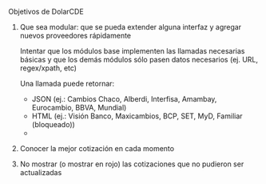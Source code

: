 Objetivos de DolarCDE
1. Que sea modular: que se pueda extender alguna interfaz y agregar nuevos proveedores rápidamente
    
    Intentar que los módulos base implementen las llamadas necesarias básicas y que los demás módulos sólo pasen datos necesarios (ej. URL, regex/xpath, etc)

    Una llamada puede retornar:
    * JSON (ej.: Cambios Chaco, Alberdi, Interfisa, Amambay, Eurocambio, BBVA, Mundial)
    * HTML (ej.: Visión Banco, Maxicambios, BCP, SET, MyD, Familiar (bloqueado))
    * 

2. Conocer la mejor cotización en cada momento
3. No mostrar (o mostrar en rojo) las cotizaciones que no pudieron ser actualizadas
